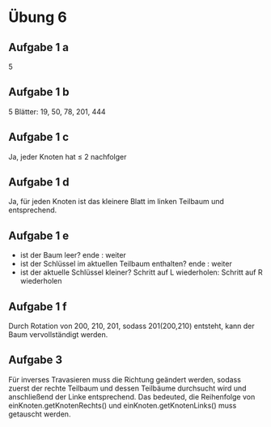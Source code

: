 # Übung 6

## Aufgabe 1 a

5

## Aufgabe 1 b

5 Blätter: 19, 50, 78, 201, 444

## Aufgabe 1 c

Ja, jeder Knoten hat ≤ 2 nachfolger

## Aufgabe 1 d

Ja, für jeden Knoten ist das kleinere Blatt im linken Teilbaum und entsprechend.

## Aufgabe 1 e

- ist der Baum leer? ende : weiter
- ist der Schlüssel im aktuellen Teilbaum enthalten? ende : weiter
- ist der aktuelle Schlüssel kleiner? Schritt auf L wiederholen: Schritt auf R wiederholen

## Aufgabe 1 f

Durch Rotation von 200, 210, 201, sodass 201(200,210) entsteht, kann der Baum vervollständigt werden.

## Aufgabe 3

Für inverses Travasieren muss die Richtung geändert werden, sodass zuerst der rechte Teilbaum und dessen Teilbäume durchsucht wird und anschließend der Linke entsprechend. Das bedeuted, die Reihenfolge von einKnoten.getKnotenRechts() und einKnoten.getKnotenLinks() muss getauscht werden.

